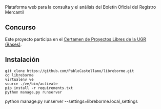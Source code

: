 Plataforma web para la consulta y el análisis del Boletín Oficial del Registro Mercantil

Concurso
--------

Este proyecto participa en el [Certamen de Proyectos Libres de la UGR](http://osl.ugr.es/2014/09/26/premios-a-proyectos-libres-de-la-ugr/) [(Bases)](http://osl.ugr.es/bases-de-los-premios-a-proyectos-libres-de-la-ugr/).

Instalación
-----------

    git clone https://github.com/PabloCastellano/libreborme.git
    cd libreborme
    virtualenv ve
    source ./ve/bin/activate
    pip install -r requirements.txt
    python manage.py runserver


python manage.py runserver --settings=libreborme.local_settings
